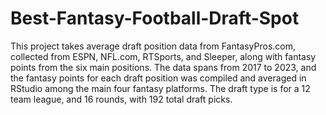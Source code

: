 # Best-Fantasy-Football-Draft-Spot
This project takes average draft position data from FantasyPros.com, collected from ESPN, NFL.com, RTSports, and Sleeper, along with fantasy points from the six main positions. The data spans from 2017 to 2023, and the fantasy points for each draft position was compiled and averaged in RStudio among the main four fantasy platforms. The draft type is for a 12 team league, and 16 rounds, with 192 total draft picks.
